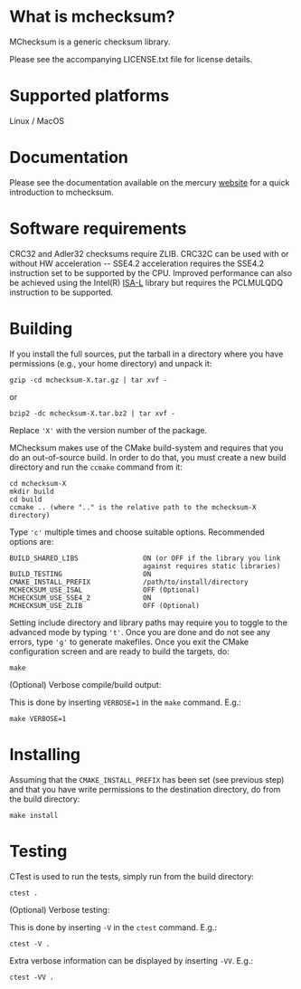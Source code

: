 What is mchecksum?
==================

MChecksum is a generic checksum library.

Please see the accompanying LICENSE.txt file for license details.

Supported platforms
===================

Linux / MacOS

Documentation
=============

Please see the documentation available on the mercury [website][documentation]
for a quick introduction to mchecksum.

Software requirements
=====================

CRC32 and Adler32 checksums require ZLIB.
CRC32C can be used with or without HW acceleration -- SSE4.2 acceleration
requires the SSE4.2 instruction set to be supported by the CPU. Improved
performance can also be achieved using the Intel(R) [ISA-L][isal] library but
requires the PCLMULQDQ instruction to be supported.

Building
========

If you install the full sources, put the tarball in a directory where you
have permissions (e.g., your home directory) and unpack it:

    gzip -cd mchecksum-X.tar.gz | tar xvf -

   or

    bzip2 -dc mchecksum-X.tar.bz2 | tar xvf -

Replace `'X'` with the version number of the package.

MChecksum makes use of the CMake build-system and requires that you do an
out-of-source build. In order to do that, you must create a new build
directory and run the `ccmake` command from it:

    cd mchecksum-X
    mkdir build
    cd build
    ccmake .. (where ".." is the relative path to the mchecksum-X directory)

Type `'c'` multiple times and choose suitable options. Recommended options are:

    BUILD_SHARED_LIBS                ON (or OFF if the library you link
                                     against requires static libraries)
    BUILD_TESTING                    ON
    CMAKE_INSTALL_PREFIX             /path/to/install/directory
    MCHECKSUM_USE_ISAL               OFF (Optional)
    MCHECKSUM_USE_SSE4_2             ON
    MCHECKSUM_USE_ZLIB               OFF (Optional)

Setting include directory and library paths may require you to toggle to
the advanced mode by typing `'t'`. Once you are done and do not see any
errors, type `'g'` to generate makefiles. Once you exit the CMake
configuration screen and are ready to build the targets, do:

    make

(Optional) Verbose compile/build output:

This is done by inserting `VERBOSE=1` in the `make` command. E.g.:

    make VERBOSE=1

Installing
==========

Assuming that the `CMAKE_INSTALL_PREFIX` has been set (see previous step)
and that you have write permissions to the destination directory, do
from the build directory:

    make install

Testing
=======

CTest is used to run the tests, simply run from the build directory:

    ctest .

(Optional) Verbose testing:

This is done by inserting `-V` in the `ctest` command.  E.g.:

    ctest -V .

Extra verbose information can be displayed by inserting `-VV`. E.g.:

    ctest -VV .

[documentation]: https://mercury-hpc.github.io/user/checksum/
[isal]: https://github.com/01org/isa-l

